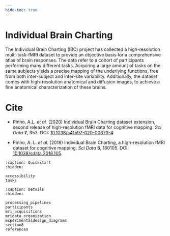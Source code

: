 ```yaml
---
hide-toc: true
---
```


# Individual Brain Charting

The Individual Brain Charting (IBC) project has collected a high-resolution multi-task-fMRI dataset to provide an objective basis for a comprehensive atlas of brain responses. The data refer to a cohort of participants performing many different tasks. Acquiring a large amount of tasks on the same subjects yields a precise mapping of the underlying functions, free from both inter-subject and inter-site variability. Additionally, the dataset comes with high-resolution anatomical and diffusion images, to achieve a fine anatomical characterization of these brains.

# Cite

- Pinho, A.L. *et al.* (2020) Individual Brain Charting dataset extension, second release of high-resolution fMRI data for cognitive mapping. *Sci Data* **7**, 353. DOI: [10.1038/s41597-020-00670-4](https://doi.org/10.1038/s41597-020-00670-4).

- Pinho, A. L. *et al.* (2018) Individual Brain Charting, a high-resolution fMRI dataset for cognitive mapping. *Sci Data* **5**, 180105. DOI: [10.1038/sdata.2018.105](https://doi.org/10.1038/sdata.2018.105).

```{toctree}
:caption: Quickstart
:hidden:

accessibility
tasks
```

```{toctree}
:caption: Details
:hidden:

processing_pipelines
participants
mri_acquisitions
mridata_organization
experimentaldesign_diagrams
section8
references
```
